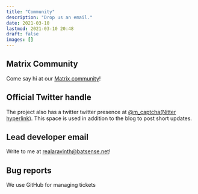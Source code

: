 ```yaml
---
title: "Community"
description: "Drop us an email."
date: 2021-03-10
lastmod: 2021-03-10 20:48
draft: false
images: []
---
```


## Matrix Community

Come say hi at our [Matrix community](https://matrix.to/#/+mcaptcha:matrix.batsense.net)!

## Official Twitter handle

The project also has a twitter twitter presence at [@m_captcha(Nitter
hyperlink)](https://twitter.com/m_captcha/). This space is used in
addition to the blog to post short updates.

## Lead developer email

Write to me at [realaravinth@batsense.net](mailto:realaravinth@batsense.net)!

## Bug reports

We use GitHub for managing tickets
